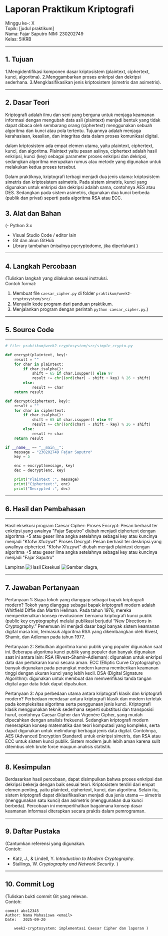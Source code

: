 # Laporan Praktikum Kriptografi

Minggu ke-: X  
Topik: [judul praktikum]  
Nama: Fajar Saputro
NIM: 230202749  
Kelas: 5IKRB

---

## 1. Tujuan

1.Mengidentifikasi komponen dasar kriptosistem (plaintext, ciphertext, kunci, algoritma).
2.Menggambarkan proses enkripsi dan dekripsi sederhana.
3.Mengklasifikasikan jenis kriptosistem (simetris dan asimetris).

---

## 2. Dasar Teori

Kriptografi adalah ilmu dan seni yang berguna untuk menjaga keamanan informasi dengan mengubah data asli (plaintext) menjadi bentuk yang tidak dapat dibaca oleh sembarang orang (ciphertext) menggunakan sebuah algoritma dan kunci atau pola tertentu. Tujuannya adalah menjaga kerahasiaan, keaslian, dan integritas data dalam proses komunikasi digital.

dalam kriptosistem ada empat elemen utama, yaitu plaintext, ciphertext, kunci, dan algoritma. Plaintext yaitu pesan aslinya, ciphertext adalah hasil enkripsi, kunci (key) sebagai parameter proses enkripsi dan dekripsi, sedangkan algoritma merupakan rumus atau metode yang digunakan untuk melakukan kedua proses tersebut.

Dalam praktiknya, kriptografi terbagi menjadi dua jenis utama: kriptosistem simetris dan kriptosistem asimetris. Pada sistem simetris, kunci yang digunakan untuk enkripsi dan dekripsi adalah sama, contohnya AES atau DES. Sedangkan pada sistem asimetris, digunakan dua kunci berbeda (publik dan privat) seperti pada algoritma RSA atau ECC.

## 3. Alat dan Bahan

(- Python 3.x

- Visual Studio Code / editor lain
- Git dan akun GitHub
- Library tambahan (misalnya pycryptodome, jika diperlukan) )

---

## 4. Langkah Percobaan

(Tuliskan langkah yang dilakukan sesuai instruksi.  
Contoh format:

1. Membuat file `caesar_cipher.py` di folder `praktikum/week2-cryptosystem/src/`.
2. Menyalin kode program dari panduan praktikum.
3. Menjalankan program dengan perintah `python caesar_cipher.py`.)

---

## 5. Source Code

---

```python
# file: praktikum/week2-cryptosystem/src/simple_crypto.py

def encrypt(plaintext, key):
    result = ""
    for char in plaintext:
        if char.isalpha():
            shift = 65 if char.isupper() else 97
            result += chr((ord(char) - shift + key) % 26 + shift)
        else:
            result += char
    return result

def decrypt(ciphertext, key):
    result = ""
    for char in ciphertext:
        if char.isalpha():
            shift = 65 if char.isupper() else 97
            result += chr((ord(char) - shift - key) % 26 + shift)
        else:
            result += char
    return result

if __name__ == "__main__":
    message = "230202749 Fajar Saputro"
    key = 5

    enc = encrypt(message, key)
    dec = decrypt(enc, key)

    print("Plaintext :", message)
    print("Ciphertext:", enc)
    print("Decrypted :", dec)
```

---

## 6. Hasil dan Pembahasan

---

Hasil eksekusi program Caesar Cipher:
Proses Encrypt: Pesan berhasil ter enkripsi.yang awalnya "Fajar Saputro" diubah menjadi ciphertext dengan algoritma +5 atau geser lima angka setelahnya sebagai key atau kuncinya menjadi "Kfofw Xfuzywt"
Proses Decrypt:
Pesan berhasil ter deskripsi.yang awallnya ciphertext "Kfofw Xfuzywt" diubah menjadi plaintext dengan algoritma +5 atau geser lima angka setelahnya sebagai key atau kuncinya menjadi "Fajar Saputro"

Lampiran
![Hasil Eksekusi](hasil_code.png)
![Gambar diagra,](tabel.png)

---

## 7. Jawaban Pertanyaan

Pertanyaan 1: Siapa tokoh yang dianggap sebagai bapak kriptografi modern?
Tokoh yang dianggap sebagai bapak kriptografi modern adalah Whitfield Diffie dan Martin Hellman. Pada tahun 1976, mereka memperkenalkan konsep revolusioner bernama kriptografi kunci publik (public key cryptography) melalui publikasi berjudul “New Directions in Cryptography.”
Penemuan ini menjadi dasar bagi banyak sistem keamanan digital masa kini, termasuk algoritma RSA yang dikembangkan oleh Rivest, Shamir, dan Adleman pada tahun 1977.

Pertanyaan 2: Sebutkan algoritma kunci publik yang populer digunakan saat ini.
Beberapa algoritma kunci publik yang populer dan banyak digunakan saat ini antara lain:
RSA (Rivest–Shamir–Adleman): digunakan untuk enkripsi data dan pertukaran kunci secara aman.
ECC (Elliptic Curve Cryptography): banyak digunakan pada perangkat modern karena memberikan keamanan tinggi dengan ukuran kunci yang lebih kecil.
DSA (Digital Signature Algorithm): digunakan untuk membuat dan memverifikasi tanda tangan digital agar data tidak dapat dipalsukan.

Pertanyaan 3: Apa perbedaan utama antara kriptografi klasik dan kriptografi modern?
Perbedaan mendasar antara kriptografi klasik dan modern terletak pada kompleksitas algoritma serta penggunaan jenis kunci.
Kriptografi klasik menggunakan teknik sederhana seperti substitusi dan transposisi huruf, contohnya Caesar Cipher dan Vigenère Cipher, yang mudah dipecahkan dengan analisis frekuensi.
Sedangkan kriptografi modern menerapkan konsep matematika dan teori komputasi yang kompleks, serta dapat digunakan untuk melindungi berbagai jenis data digital. Contohnya, AES (Advanced Encryption Standard) untuk enkripsi simetris, dan RSA atau ECC untuk sistem kunci publik. Sistem modern jauh lebih aman karena sulit ditembus oleh brute force maupun analisis statistik.

---

## 8. Kesimpulan

Berdasarkan hasil percobaan, dapat disimpulkan bahwa proses enkripsi dan dekripsi bekerja dengan baik sesuai teori. Kriptosistem terdiri dari empat elemen penting, yaitu plaintext, ciphertext, kunci, dan algoritma.
Selain itu, sistem kriptografi dapat diklasifikasikan menjadi dua jenis utama — simetris (menggunakan satu kunci) dan asimetris (menggunakan dua kunci berbeda). Percobaan ini memperlihatkan bagaimana konsep dasar keamanan informasi diterapkan secara praktis dalam pemrograman.

---

## 9. Daftar Pustaka

(Cantumkan referensi yang digunakan.  
Contoh:

- Katz, J., & Lindell, Y. _Introduction to Modern Cryptography_.
- Stallings, W. _Cryptography and Network Security_. )

---

## 10. Commit Log

(Tuliskan bukti commit Git yang relevan.  
Contoh:

```
commit abc12345
Author: Nama Mahasiswa <email>
Date:   2025-09-20

    week2-cryptosystem: implementasi Caesar Cipher dan laporan )
```
